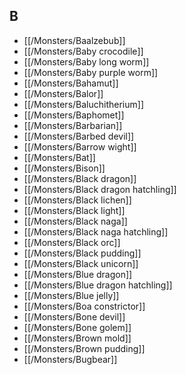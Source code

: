 ## B


- [[/Monsters/Baalzebub]]
- [[/Monsters/Baby crocodile]]
- [[/Monsters/Baby long worm]]
- [[/Monsters/Baby purple worm]]
- [[/Monsters/Bahamut]]
- [[/Monsters/Balor]]
- [[/Monsters/Baluchitherium]]
- [[/Monsters/Baphomet]]
- [[/Monsters/Barbarian]]
- [[/Monsters/Barbed devil]]
- [[/Monsters/Barrow wight]]
- [[/Monsters/Bat]]
- [[/Monsters/Bison]]
- [[/Monsters/Black dragon]]
- [[/Monsters/Black dragon hatchling]]
- [[/Monsters/Black lichen]]
- [[/Monsters/Black light]]
- [[/Monsters/Black naga]]
- [[/Monsters/Black naga hatchling]]
- [[/Monsters/Black orc]]
- [[/Monsters/Black pudding]]
- [[/Monsters/Black unicorn]]
- [[/Monsters/Blue dragon]]
- [[/Monsters/Blue dragon hatchling]]
- [[/Monsters/Blue jelly]]
- [[/Monsters/Boa constrictor]]
- [[/Monsters/Bone devil]]
- [[/Monsters/Bone golem]]
- [[/Monsters/Brown mold]]
- [[/Monsters/Brown pudding]]
- [[/Monsters/Bugbear]]
